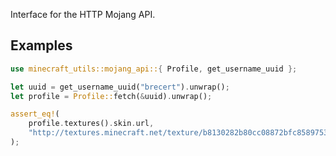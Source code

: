 Interface for the HTTP Mojang API.

## Examples

```rust
use minecraft_utils::mojang_api::{ Profile, get_username_uuid };

let uuid = get_username_uuid("brecert").unwrap();
let profile = Profile::fetch(&uuid).unwrap();

assert_eq!(
    profile.textures().skin.url,
    "http://textures.minecraft.net/texture/b8130282b80cc08872bfc858975350ab3f3fcd4b1d18717bfb5b7b838fce4eaa"
);
```
